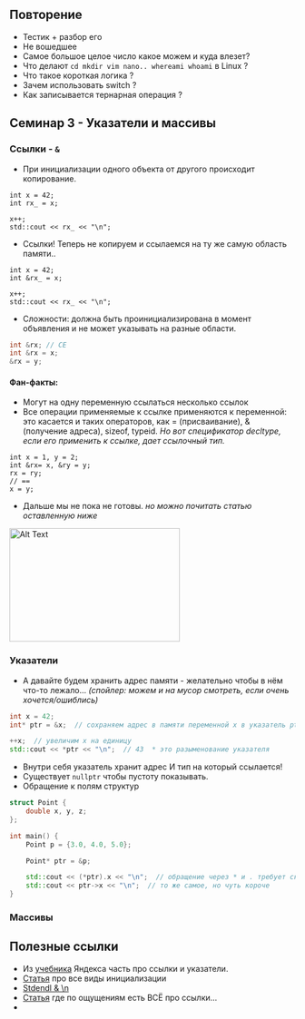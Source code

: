 ## Повторение
  - Тестик + разбор его
  - Не вошедшее
  - Самое большое целое число какое можем и куда влезет?
  - Что делают `cd mkdir vim nano.. whereami whoami` в Linux ?
  - Что такое короткая логика ?
  - Зачем использовать switch ?
  - Как записывается тернарная операция ?
    
## Семинар 3 - Указатели и массивы

### Ссылки -  `&`
  - При инициализации одного объекта от другого происходит копирование.
```с++
int x = 42;
int rx_ = x;

x++;
std::cout << rx_ << "\n";
```
  - Cсылки! Теперь не копируем и ссылаемся на ту же самую область памяти..
```с++
int x = 42;
int &rx_ = x;

x++;
std::cout << rx_ << "\n";
```
  - Сложности: должна быть проинициализирована в момент объявления и не может указывать на разные области.
```c++
int &rx; // CE
int &rx = x;
&rx = y;
```
  #### Фан-факты:
  - Могут на одну переменную ссылаться несколько ссылок
  - Все операции применяемые к ссылке применяются к переменной: это касается и таких операторов, как = (присваивание), & (получение адреса), sizeof, typeid. _Но вот спецификатор decltype, если его применить к ссылке, дает ссылочный тип._
```с++
int x = 1, y = 2;
int &rx= x, &ry = y;
rx = ry;
// ==
x = y;
```
  - Дальше мы не пока не готовы.  _но можно почитать статью оставленную ниже_
<img src="https://github.com/user-attachments/assets/249f1294-50fc-43a3-8d10-38a3cc0c47a1" alt="Alt Text" width="300" height="200">

### Указатели
  - А давайте будем хранить адрес памяти - желательно чтобы в нём что-то лежало... _(спойлер: можем и на мусор смотреть, если очень хочется/ошиблись)_
```c++
int x = 42;
int* ptr = &x;  // сохраняем адрес в памяти переменной x в указатель ptr

++x;  // увеличим x на единицу
std::cout << *ptr << "\n";  // 43  * это разыменование указателя
```  
  - Внутри себя указатель хранит адрес И тип на который ссылается!
  - Существует `nullptr` чтобы пустоту показывать.
  - Обращение к полям структур
```c++
struct Point {
    double x, y, z;
};

int main() {
    Point p = {3.0, 4.0, 5.0};

    Point* ptr = &p;

    std::cout << (*ptr).x << "\n";  // обращение через * и . требует скобок
    std::cout << ptr->x << "\n";  // то же самое, но чуть короче
}
```
### Массивы



## Полезные ссылки
  - Из [учебника](https://education.yandex.ru/handbook/cpp/article/references-pointers-const) Яндекса часть про ссылки и указатели.
  - [Статья](https://habr.com/ru/companies/jugru/articles/469465/) про все виды инициализации
  - [Stdendl & \n](https://stackoverflow.com/questions/213907/stdendl-vs-n)
  - [Статья](https://habr.com/ru/articles/646005/) где по ощущениям есть ВСЁ про ссылки...
  - 
